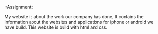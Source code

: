 
::Assignment::

My website is about the work our company has done, It contains the information about the websites and applications for iphone or android we have build.
This website is build with html and css. 